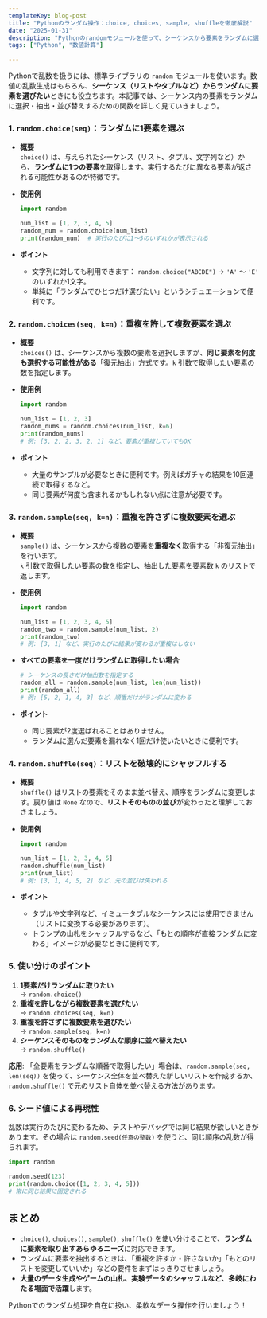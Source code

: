 ```yaml
---
templateKey: blog-post
title: "Pythonのランダム操作：choice, choices, sample, shuffleを徹底解説"
date: "2025-01-31"
description: "Pythonのrandomモジュールを使って、シーケンスから要素をランダムに選択したり、並び替えたりする方法をわかりやすく紹介。choice, choices, sample, shuffleの使い分けや注意点、シード値による再現性についても詳しく解説します。"
tags: ["Python", "数値計算"]

---
```


Pythonで乱数を扱うには、標準ライブラリの `random` モジュールを使います。数値の乱数生成はもちろん、**シーケンス（リストやタプルなど）からランダムに要素を選びたい**ときにも役立ちます。本記事では、シーケンス内の要素をランダムに選択・抽出・並び替えするための関数を詳しく見ていきましょう。

### 1. `random.choice(seq)`：ランダムに1要素を選ぶ

- **概要**  
  `choice()` は、与えられたシーケンス（リスト、タプル、文字列など）から、**ランダムに1つの要素**を取得します。実行するたびに異なる要素が返される可能性があるのが特徴です。

- **使用例**
  ```python
  import random

  num_list = [1, 2, 3, 4, 5]
  random_num = random.choice(num_list)
  print(random_num)  # 実行のたびに1〜5のいずれかが表示される
  ```

- **ポイント**
  - 文字列に対しても利用できます： `random.choice("ABCDE")` → `'A'` 〜 `'E'` のいずれか1文字。
  - 単純に「ランダムでひとつだけ選びたい」というシチュエーションで便利です。

### 2. `random.choices(seq, k=n)`：重複を許して複数要素を選ぶ

- **概要**  
  `choices()` は、シーケンスから複数の要素を選択しますが、**同じ要素を何度も選択する可能性がある**「復元抽出」方式です。`k` 引数で取得したい要素の数を指定します。

- **使用例**
  ```python
  import random

  num_list = [1, 2, 3]
  random_nums = random.choices(num_list, k=6)
  print(random_nums)  
  # 例: [3, 2, 2, 3, 2, 1] など、要素が重複していてもOK
  ```

- **ポイント**
  - 大量のサンプルが必要なときに便利です。例えばガチャの結果を10回連続で取得するなど。
  - 同じ要素が何度も含まれるかもしれない点に注意が必要です。

### 3. `random.sample(seq, k=n)`：重複を許さずに複数要素を選ぶ

- **概要**  
  `sample()` は、シーケンスから複数の要素を**重複なく**取得する「非復元抽出」を行います。  
  `k` 引数で取得したい要素の数を指定し、抽出した要素を要素数 `k` のリストで返します。

- **使用例**
  ```python
  import random

  num_list = [1, 2, 3, 4, 5]
  random_two = random.sample(num_list, 2)
  print(random_two)
  # 例: [3, 1] など、実行のたびに結果が変わるが重複はしない
  ```

- **すべての要素を一度だけランダムに取得したい場合**
  ```python
  # シーケンスの長さだけ抽出数を指定する
  random_all = random.sample(num_list, len(num_list))
  print(random_all)  
  # 例: [5, 2, 1, 4, 3] など、順番だけがランダムに変わる
  ```

- **ポイント**
  - 同じ要素が2度選ばれることはありません。
  - ランダムに選んだ要素を漏れなく1回だけ使いたいときに便利です。

### 4. `random.shuffle(seq)`：リストを破壊的にシャッフルする

- **概要**  
  `shuffle()` はリストの要素をそのまま並べ替え、順序をランダムに変更します。戻り値は `None` なので、**リストそのものの並び**が変わったと理解しておきましょう。

- **使用例**
  ```python
  import random

  num_list = [1, 2, 3, 4, 5]
  random.shuffle(num_list)
  print(num_list)  
  # 例: [3, 1, 4, 5, 2] など、元の並びは失われる
  ```

- **ポイント**
  - タプルや文字列など、イミュータブルなシーケンスには使用できません（リストに変換する必要があります）。
  - トランプの山札をシャッフルするなど、「もとの順序が直接ランダムに変わる」イメージが必要なときに便利です。

### 5. 使い分けのポイント

1. **1要素だけランダムに取りたい**  
   → `random.choice()`
2. **重複を許しながら複数要素を選びたい**  
   → `random.choices(seq, k=n)`
3. **重複を許さずに複数要素を選びたい**  
   → `random.sample(seq, k=n)`
4. **シーケンスそのものをランダムな順序に並べ替えたい**  
   → `random.shuffle()`

**応用**: 「全要素をランダムな順番で取得したい」場合は、`random.sample(seq, len(seq))` を使って、シーケンス全体を並べ替えた新しいリストを作成するか、`random.shuffle()` で元のリスト自体を並べ替える方法があります。

### 6. シード値による再現性

乱数は実行のたびに変わるため、テストやデバッグでは同じ結果が欲しいときがあります。その場合は `random.seed(任意の整数)` を使うと、同じ順序の乱数が得られます。

```python
import random

random.seed(123)
print(random.choice([1, 2, 3, 4, 5]))  
# 常に同じ結果に固定される
```

## まとめ

- `choice()`, `choices()`, `sample()`, `shuffle()` を使い分けることで、**ランダムに要素を取り出すあらゆるニーズ**に対応できます。
- ランダムに要素を抽出するときは、「重複を許すか・許さないか」「もとのリストを変更していいか」などの要件をまずはっきりさせましょう。
- **大量のデータ生成やゲームの山札、実験データのシャッフルなど、多岐にわたる場面で活躍**します。

Pythonでのランダム処理を自在に扱い、柔軟なデータ操作を行いましょう！